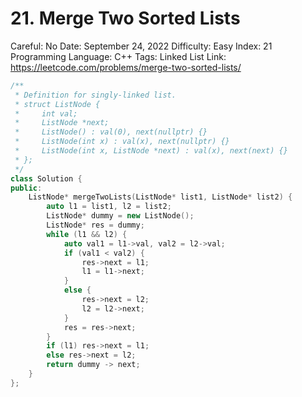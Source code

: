 # 21. Merge Two Sorted Lists

Careful: No
Date: September 24, 2022
Difficulty: Easy
Index: 21
Programming Language: C++
Tags: Linked List
Link: https://leetcode.com/problems/merge-two-sorted-lists/

```cpp
/**
 * Definition for singly-linked list.
 * struct ListNode {
 *     int val;
 *     ListNode *next;
 *     ListNode() : val(0), next(nullptr) {}
 *     ListNode(int x) : val(x), next(nullptr) {}
 *     ListNode(int x, ListNode *next) : val(x), next(next) {}
 * };
 */
class Solution {
public:
    ListNode* mergeTwoLists(ListNode* list1, ListNode* list2) {
        auto l1 = list1, l2 = list2;
        ListNode* dummy = new ListNode();
        ListNode* res = dummy;
        while (l1 && l2) {
            auto val1 = l1->val, val2 = l2->val;
            if (val1 < val2) {
                res->next = l1;
                l1 = l1->next;
            }
            else {
                res->next = l2;
                l2 = l2->next;
            }
            res = res->next;
        }
        if (l1) res->next = l1;
        else res->next = l2;
        return dummy -> next;
    }
};
```